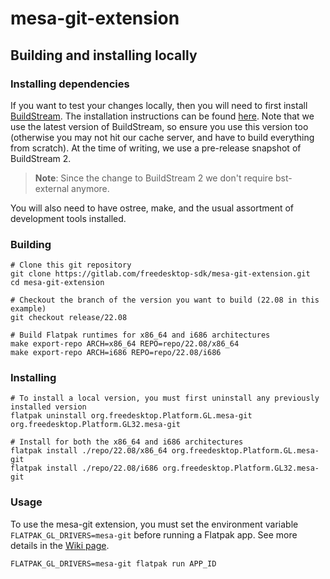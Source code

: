 # mesa-git-extension

## Building and installing locally
### Installing dependencies
If you want to test your changes locally, then you will need to first install [BuildStream](https://buildstream.build). The installation instructions can be found [here](https://buildstream.build/install.html). Note that we use the latest version of BuildStream, so ensure you use this version too (otherwise you may not hit our cache server, and have to build everything from scratch). At the time of writing, we use a pre-release snapshot of BuildStream 2.

> **Note**: Since the change to BuildStream 2 we don't require bst-external anymore.

You will also need to have ostree, make, and the usual assortment of development tools installed.

### Building

```shell
# Clone this git repository
git clone https://gitlab.com/freedesktop-sdk/mesa-git-extension.git
cd mesa-git-extension

# Checkout the branch of the version you want to build (22.08 in this example)
git checkout release/22.08

# Build Flatpak runtimes for x86_64 and i686 architectures
make export-repo ARCH=x86_64 REPO=repo/22.08/x86_64
make export-repo ARCH=i686 REPO=repo/22.08/i686
```

### Installing

```shell
# To install a local version, you must first uninstall any previously installed version
flatpak uninstall org.freedesktop.Platform.GL.mesa-git org.freedesktop.Platform.GL32.mesa-git

# Install for both the x86_64 and i686 architectures
flatpak install ./repo/22.08/x86_64 org.freedesktop.Platform.GL.mesa-git
flatpak install ./repo/22.08/i686 org.freedesktop.Platform.GL32.mesa-git
```

### Usage
To use the mesa-git extension, you must set the environment variable `FLATPAK_GL_DRIVERS=mesa-git` before running a Flatpak app. See more details in the [Wiki page](https://gitlab.com/freedesktop-sdk/freedesktop-sdk/-/wikis/mesa-git).

```shell
FLATPAK_GL_DRIVERS=mesa-git flatpak run APP_ID
```
